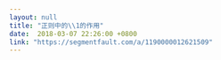 ```yaml
---
layout: null
title: "正则中的\\1的作用"
date:  2018-03-07 22:26:00 +0800
link: "https://segmentfault.com/a/1190000012621509"
---
```

